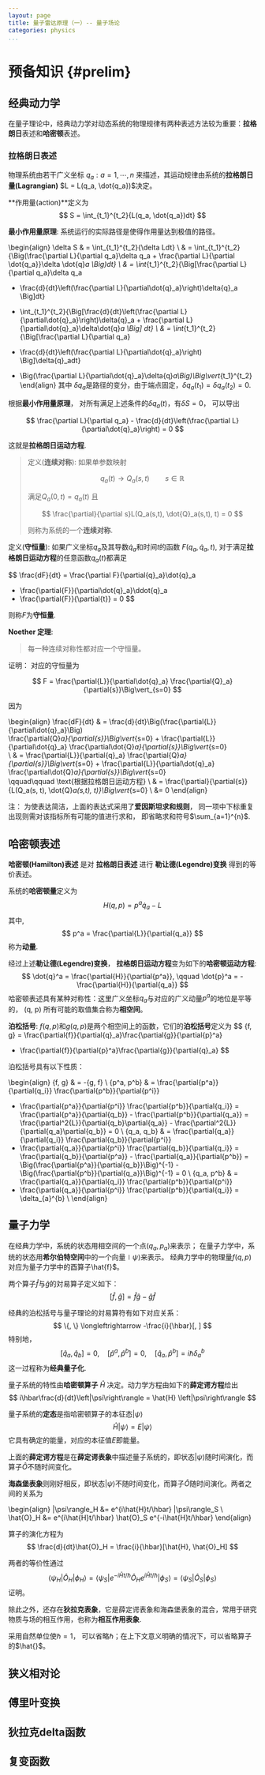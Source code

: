 ```yaml
---
layout: page
title: 量子雷达原理（一）-- 量子场论
categories: physics
...
```


# 预备知识 {#prelim}

## 经典动力学

在量子理论中，经典动力学对动态系统的物理规律有两种表述方法较为重要：**拉格朗日**表述和**哈密顿**表述。

### 拉格朗日表述 

物理系统由若干广义坐标 $q_a: a = 1, \cdots, n$ 
来描述，其运动规律由系统的**拉格朗日量(Lagrangian)** $L = L(q_a, 
\dot{q_a})$决定。 

**作用量(action)**定义为
$$
S = \int_{t_1}^{t_2}{L(q_a, \dot{q_a})dt}
$$

**最小作用量原理**: 系统运行的实际路径是使得作用量达到极值的路径。

\begin{align}
\delta S & = \int_{t_1}^{t_2}{\delta Ldt} \\
& = \int_{t_1}^{t_2}{\Big(\frac{\partial L}{\partial q_a}\delta q_a + 
\frac{\partial L}{\partial \dot{q_a}}\delta \dot{q}_a \Big)dt} \\
& = \int_{t_1}^{t_2}{\Big[\frac{\partial L}{\partial q_a}\delta q_a 
- \frac{d}{dt}\left(\frac{\partial L}{\partial\dot{q}_a}\right)\delta{q}_a \Big]dt} 
+ \int_{t_1}^{t_2}{\Big[\frac{d}{dt}\left(\frac{\partial 
L}{\partial\dot{q}_a}\right)\delta{q}_a + \frac{\partial 
L}{\partial\dot{q}_a}\delta\dot{q}_a \Big] dt} \\
& =  \int_{t_1}^{t_2}{\Big[\frac{\partial L}{\partial q_a} 
- \frac{d}{dt}\left(\frac{\partial L}{\partial\dot{q}_a}\right) \Big]\delta{q}_adt} 
+ \Big(\frac{\partial L}{\partial\dot{q}_a}\delta{q}_a\Big)\Big\vert_{t_1}^{t_2}   
\end{align}
其中 $\delta{q}_a$是路径的变分，由于端点固定，$\delta{q}_a(t_1) = 
\delta{q}_a(t_2) = 0$.

根据**最小作用量原理**， 对所有满足上述条件的$\delta{q}_a(t)$，有$\delta{S} = 0$， 可以导出

$$
\frac{\partial L}{\partial q_a} - \frac{d}{dt}\left(\frac{\partial L}{\partial\dot{q}_a}\right)  = 0
$$

这就是**拉格朗日运动方程**.


> 定义(**连续对称**): 如果单参数映射
> 
> $$
> q_a(t) \rightarrow Q_a(s, t) \qquad s \in \mathbb{R}
> $$
> 
> 满足$Q_a(0, t) = q_a(t)$ 且
> 
> $$
> \frac{\partial}{\partial s}L(Q_a(s,t), \dot{Q}_a(s,t), t) = 0
> $$
> 
> 则称为系统的一个**连续对称**.

定义(**守恒量**): 如果广义坐标$q_a$及其导数$\dot{q}_a$和时间$t$的函数 $F(q_a, 
\dot{q}_a, t)$, 对于满足**拉格朗日运动方程**的任意函数$q_a(t)$都满足

$$
\frac{dF}{dt} = \frac{\partial F}{\partial{q}_a}\dot{q}_a
+ \frac{\partial{F}}{\partial\dot{q}_a}\ddot{q}_a 
+ \frac{\partial{F}}{\partial{t}} = 0
$$

则称$F$为**守恒量**.


**Noether 定理**:

> 每一种连续对称性都对应一个守恒量。


证明： 对应的守恒量为 

$$
F = \frac{\partial{L}}{\partial\dot{q}_a}
\frac{\partial{Q}_a}{\partial{s}}\Big\vert_{s=0}
$$

因为

\begin{align}
\frac{dF}{dt} & =
\frac{d}{dt}\Big(\frac{\partial{L}}{\partial\dot{q}_a}\Big)  
\frac{\partial{Q}_a}{\partial{s}}\Big\vert_{s=0} + 
\frac{\partial{L}}{\partial\dot{q}_a}
\frac{\partial\dot{Q}_a}{\partial{s}}\Big\vert_{s=0}  
\\ & = \frac{\partial{L}}{\partial{q}_a}
\frac{\partial{Q}_a}{\partial{s}}\Big\vert_{s=0} + 
\frac{\partial{L}}{\partial\dot{q}_a}
\frac{\partial\dot{Q}_a}{\partial{s}}\Big\vert_{s=0}  
\qquad\qquad \text{根据拉格朗日运动方程}
\\ & =  \frac{\partial}{\partial{s}}{L(Q_a(s, t), \dot{Q}_a(s,t), t)}\Big\vert_{s=0}
\\ &= 0
\end{align}


注： 为使表达简洁，上面的表达式采用了**爱因斯坦求和规则**，
同一项中下标重复出现则需对该指标所有可能的值进行求和，
即省略求和符号$\sum_{a=1}^{n}$.

## 哈密顿表述

**哈密顿(Hamilton)表述** 是对 **拉格朗日表述** 进行 **勒让德(Legendre)变换** 得到的等价表述。

系统的**哈密顿量**定义为
$$
H(q, p) = p^a\dot{q}_a - L
$$
其中, 
$$
p^a = \frac{\partial{L}}{\partial{q_a}}
$$
称为**动量**.

经过上述**勒让德(Legendre)变换**， **拉格朗日运动方程**变为如下的**哈密顿运动方程**:
$$
\dot{q}^a = \frac{\partial{H}}{\partial{p^a}}, \qquad
\dot{p}^a = - \frac{\partial{H}}{\partial{q_a}}
$$
哈密顿表述具有某种对称性：这里广义坐标$q_a$与对应的广义动量$p^a$的地位是平等的，
(q, p) 所有可能的取值集合称为**相空间**。


**泊松括号**:  $f(q, p)$和$g(q, p)$是两个相空间上的函数，它们的**泊松括号**定义为
$$
\{f, g\} = \frac{\partial{f}}{\partial{q}_a}\frac{\partial{g}}{\partial{p}^a} 
- \frac{\partial{f}}{\partial{p}^a}\frac{\partial{g}}{\partial{q}_a} 
$$

泊松括号具有以下性质：

\begin{align}
\{f, g\} & = -\{g, f\} \\
\{p^a, p^b\} & 
= \frac{\partial{p^a}}{\partial{q_i}} \frac{\partial{p^b}}{\partial{p^i}} 
- \frac{\partial{p^a}}{\partial{p^i}} \frac{\partial{p^b}}{\partial{q_i}} 
  = \frac{\partial{p^a}}{\partial{q_b}} - \frac{\partial{p^b}}{\partial{q_a}} 
  = \frac{\partial^2{L}}{\partial{q_b}\partial{q_a}} - \frac{\partial^2{L}}{\partial{q_a}\partial{q_b}} 
= 0 \\
\{q_a, q_b\} & 
= \frac{\partial{q_a}}{\partial{q_i}} \frac{\partial{q_b}}{\partial{p^i}} 
- \frac{\partial{q_a}}{\partial{p^i}} \frac{\partial{q_b}}{\partial{q_i}} 
  = \frac{\partial{q_b}}{\partial{p^a}} - \frac{\partial{q_a}}{\partial{p^b}} 
  = \Big(\frac{\partial{p^a}}{\partial{q_b}}\Big)^{-1} - \Big(\frac{\partial{p^b}}{\partial{q_a}}\Big)^{-1}
= 0 \\
\{q_a, p^b\} & 
= \frac{\partial{q_a}}{\partial{q_i}} \frac{\partial{p^b}}{\partial{p^i}} 
- \frac{\partial{q_a}}{\partial{p^i}} \frac{\partial{p^b}}{\partial{q_i}} 
= \delta_{a}^{b} \\
\end{align}


## 量子力学

在经典力学中，系统的状态用相空间的一个点$(q_a, p_a)$来表示； 
在量子力学中，系统的状态用**希尔伯特空间**中的一个向量$\mid\psi\rangle$来表示。
经典力学中的物理量$f(q,p)$ 对应为量子力学中的酉算子\hat{f}$。

两个算子$\hat{f}$与$\hat{g}$的対易算子定义如下：
$$
[\hat{f}, \hat{g}] = \hat{f}\hat{g} - \hat{g}\hat{f}
$$

经典的泊松括号与量子理论的対易算符有如下对应关系：
$$
\{, \} \longleftrightarrow -\frac{i}{\hbar}[, ]
$$
特别地，
$$
[\hat{q}_a, \hat{q}_b] = 0, \quad  [\hat{p}^a, \hat{p}^b] = 0, \quad [\hat{q}_a, \hat{p}^b] = i\hbar\delta_{a}^{b}
$$
这一过程称为**经典量子化**.


量子系统的特性由**哈密顿算子** $\hat{H}$ 决定。动力学方程由如下的**薛定谔方程**给出
$$
i\hbar\frac{d}{dt}\left|\psi\right\rangle = \hat{H} \left|\psi\right\rangle
$$

量子系统的**定态**是指哈密顿算子的本征态$|\psi\rangle$
$$
\hat{H} |\psi\rangle = E |\psi\rangle 
$$
它具有确定的能量，对应的本征值$E$即能量。

上面的**薛定谔方程**是在**薛定谔表象**中描述量子系统的，即状态$|\psi\rangle$随时间演化，而算子$\hat{O}$不随时间变化。

**海森堡表象**则刚好相反，即状态$|\psi\rangle$不随时间变化，而算子$\hat{O}$随时间演化。两者之间的关系为

\begin{align}
|\psi\rangle_H &= e^{i\hat{H}t/\hbar} |\psi\rangle_S \\
\hat{O}_H &= e^{i\hat{H}t/\hbar} \hat{O}_S e^{-i\hat{H}t/\hbar} 
\end{align}

算子的演化方程为
$$
\frac{d}{dt}\hat{O}_H  = \frac{i}{\hbar}[\hat{H}, \hat{O}_H]
$$

两者的等价性通过
$$
\langle{\psi_H\lvert\hat{O}_H\rvert\phi_H}\rangle = 
\langle{\psi_S\lvert e^{-i\hat{H}t/\hbar} \hat{O}_H e^{i\hat{H}t/\hbar} \rvert\phi_S}\rangle = 
\langle{\psi_S\lvert \hat{O}_S \rvert\phi_S}\rangle  
$$
证明。

除此之外，还存在**狄拉克表象**，它是薛定谔表象和海森堡表象的混合，常用于研究物质与场的相互作用，也称为**相互作用表象**.

采用自然单位使$\hbar = 1$， 可以省略$\hbar$；在上下文意义明确的情况下，可以省略算子的$\hat{}$。 

## 狭义相对论

## 傅里叶变换

## 狄拉克delta函数

## 复变函数


